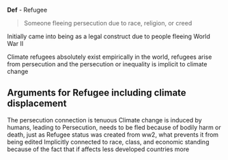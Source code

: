 **Def** - Refugee
> Someone fleeing persecution due to race, religion, or creed

Initially came into being as a legal construct due to people fleeing World War II 

Climate refugees absolutely exist empirically in the world, refugees arise from persecution and the persecution or inequality is implicit to climate change

## Arguments for Refugee including climate displacement
The persecution connection is tenuous
Climate change is induced by humans, leading to
Persecution, needs to be fled because of bodily harm or death, just as 
Refugee status was created from ww2, what prevents it from being edited
Implicitly connected to race, class, and economic standing because of the fact that if affects less developed countries more


